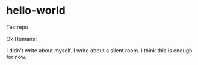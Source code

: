 # hello-world
Testrepo

Ok Humans!

I didn't write about myself. I write about a silent room. I think this is enough for now.
